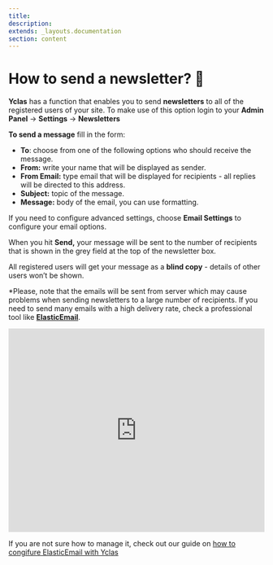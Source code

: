 ```yaml
---
title:
description:
extends: _layouts.documentation
section: content
---
```


# How to send a newsletter? 📰

**Yclas** has a function that enables you to send  **newsletters**  to all of the registered users of your site. To make use of this option login to your  **Admin Panel**   -> **Settings**  -> **Newsletters**  

**To send a message**  fill in the form:

-   **To**: choose from one of the following options who should receive the message.
-   **From:**  write your name that will be displayed as sender.
-   **From Email:**  type email that will be displayed for recipients - all replies will be directed to this address.
-   **Subject:**  topic of the message.
-   **Message:**  body of the email, you can use formatting.

If you need to configure advanced settings, choose  **Email Settings**  to configure your email options.

When you hit  **Send,** your message will be sent to the number of recipients that is shown in the grey field at the top of the newsletter box.


All registered users will get your message as a  **blind copy**  - details of other users won’t be shown.

*Please, note that the emails will be sent from server which may cause problems when sending newsletters to a large number of recipients. If you need to send many emails with a high delivery rate, check a professional tool like **[ElasticEmail](https://j.mp/elasticemailoc)**. 


<iframe width="100%" height="400px" src="https://www.youtube.com/embed/finXNuCEUss" title="Yclas video" frameborder="0" allow="accelerometer; autoplay; clipboard-write; encrypted-media; gyroscope; picture-in-picture" allowfullscreen></iframe>
 
If you are not sure how to manage it, check out our guide on [how to congifure ElasticEmail with Yclas](Email-settings-elasticemail.md) 
